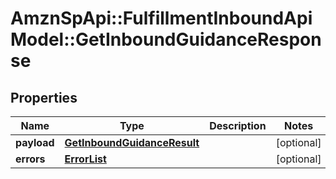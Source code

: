 # AmznSpApi::FulfillmentInboundApiModel::GetInboundGuidanceResponse

## Properties
Name | Type | Description | Notes
------------ | ------------- | ------------- | -------------
**payload** | [**GetInboundGuidanceResult**](GetInboundGuidanceResult.md) |  | [optional] 
**errors** | [**ErrorList**](ErrorList.md) |  | [optional] 

